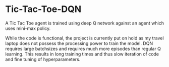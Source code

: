 # Tic-Tac-Toe-DQN

A Tic Tac Toe agent is trained using deep Q network against an agent which uses mini-max policy.



While the code is functional, the project is currently put on hold as my travel laptop does not possess the processing power to train the model.
DQN requires large batchsizes and requires much more episodes than regular Q learning. This results in long training times and thus slow iteration of code and fine tuning of hyperparameters.
